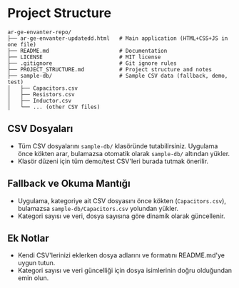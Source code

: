 # Project Structure

```
ar-ge-envanter-repo/
├── ar-ge-envanter-updatedd.html   # Main application (HTML+CSS+JS in one file)
├── README.md                      # Documentation
├── LICENSE                        # MIT license
├── .gitignore                     # Git ignore rules
├── PROJECT_STRUCTURE.md           # Project structure and notes
├── sample-db/                     # Sample CSV data (fallback, demo, test)
│   ├── Capacitors.csv
│   ├── Resistors.csv
│   ├── Inductor.csv
│   └── ... (other CSV files)
```

## CSV Dosyaları
- Tüm CSV dosyalarını `sample-db/` klasöründe tutabilirsiniz. Uygulama önce kökten arar, bulamazsa otomatik olarak `sample-db/` altından yükler.
- Klasör düzeni için tüm demo/test CSV'leri burada tutmak önerilir.

## Fallback ve Okuma Mantığı
- Uygulama, kategoriye ait CSV dosyasını önce kökten (`Capacitors.csv`), bulamazsa `sample-db/Capacitors.csv` yolundan yükler.
- Kategori sayısı ve veri, dosya sayısına göre dinamik olarak güncellenir.

## Ek Notlar
- Kendi CSV'lerinizi eklerken dosya adlarını ve formatını README.md'ye uygun tutun.
- Kategori sayısı ve veri güncelliği için dosya isimlerinin doğru olduğundan emin olun.
